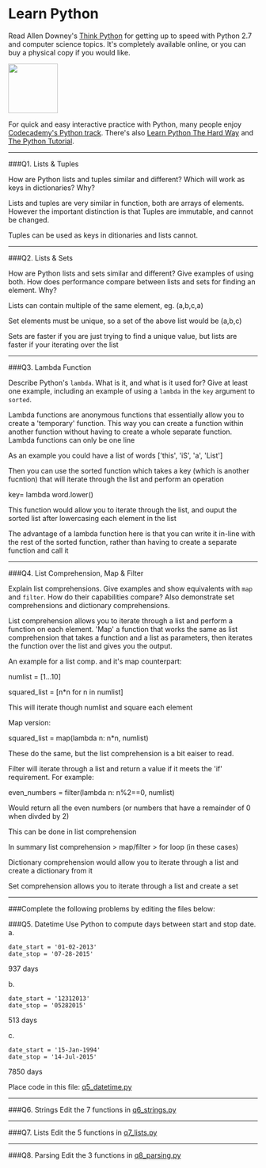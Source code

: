 # Learn Python

Read Allen Downey's [Think Python](http://www.greenteapress.com/thinkpython/) for getting up to speed with Python 2.7 and computer science topics. It's completely available online, or you can buy a physical copy if you would like.

<a href="http://www.greenteapress.com/thinkpython/"><img src="img/think_python.png" style="width: 100px;" target="_blank"></a>

For quick and easy interactive practice with Python, many people enjoy [Codecademy's Python track](http://www.codecademy.com/en/tracks/python). There's also [Learn Python The Hard Way](http://learnpythonthehardway.org/book/) and [The Python Tutorial](https://docs.python.org/2/tutorial/).

---

###Q1. Lists &amp; Tuples

How are Python lists and tuples similar and different? Which will work as keys in dictionaries? Why?

Lists and tuples are very similar in function, both are arrays of elements.  However the important distinction is that Tuples are immutable, and cannot be changed.

Tuples can be used as keys in ditionaries and lists cannot.


 
---

###Q2. Lists &amp; Sets

How are Python lists and sets similar and different? Give examples of using both. How does performance compare between lists and sets for finding an element. Why?

Lists can contain multiple of the same element, eg. (a,b,c,a)

Set elements must be unique, so a set of the above list would be  (a,b,c)

Sets are faster if you are just trying to find a unique value, but lists are faster if your iterating over the list

---

###Q3. Lambda Function

Describe Python's `lambda`. What is it, and what is it used for? Give at least one example, including an example of using a `lambda` in the `key` argument to `sorted`.

Lambda functions are anonymous functions that essentially allow you to create a 'temporary' function.  This way you can create a function within another function without having to create a whole separate function. Lambda functions can only be one line

As an example you could have a list of words ['this', 'iS', 'a', 'List']

Then you can use the sorted function which takes a key (which is another fucntion) that will iterate through the list and perform an operation

key= lambda word.lower()

This function would allow you to iterate through the list, and ouput the sorted list after lowercasing each element in the list

The advantage of a lambda function here is that you can write it in-line with the rest of the sorted function, rather than having to create a separate function and call it

---

###Q4. List Comprehension, Map &amp; Filter

Explain list comprehensions. Give examples and show equivalents with `map` and `filter`. How do their capabilities compare? Also demonstrate set comprehensions and dictionary comprehensions.

List comprehension allows you to iterate through a list and perform a function on each element.  'Map' a function that works the same as list comprehension that takes a function and a list as parameters, then iterates the function over the list and gives you the output.

An example for a list comp. and it's map counterpart:

numlist = [1...10]

squared_list = [n*n for n in numlist]

This will iterate though numlist and square each element

Map version:

squared_list = map(lambda n: n*n, numlist)

These do the same, but the list comprehension is a bit eaiser to read.

Filter will iterate through a list and return a value if it meets the 'if' requirement.  For example:

even_numbers = filter(lambda n: n%2==0, numlist)

Would return all the even numbers (or numbers that have a remainder of 0 when divded by 2)

This can be done in list comprehension

In summary list comprehension > map/filter > for loop (in these cases)

Dictionary comprehension would allow you to iterate through a list and create a dictionary from it

Set comprehension allows you to iterate through a list and create a set

---

###Complete the following problems by editing the files below:

###Q5. Datetime
Use Python to compute days between start and stop date.   
a.  

```
date_start = '01-02-2013'    
date_stop = '07-28-2015'
```

937 days

b.  
```
date_start = '12312013'  
date_stop = '05282015'  
```

513 days

c.  
```
date_start = '15-Jan-1994'      
date_stop = '14-Jul-2015'  
```

7850 days

Place code in this file: [q5_datetime.py](python/q5_datetime.py)

---

###Q6. Strings
Edit the 7 functions in [q6_strings.py](python/q6_strings.py)

---

###Q7. Lists
Edit the 5 functions in [q7_lists.py](python/q7_lists.py)

---

###Q8. Parsing
Edit the 3 functions in [q8_parsing.py](python/q8_parsing.py)





